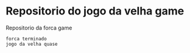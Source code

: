 
Repositorio do jogo da velha game
=======
Repositorio da forca game 

	forca terminado
 	jogo da velha quase 
	

